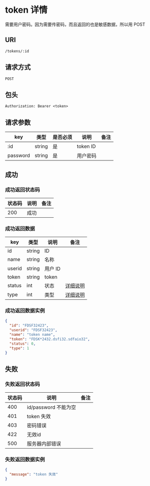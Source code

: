 # token 详情

需要用户密码。因为需要传密码，而且返回的也是敏感数据，所以用 POST

## URI

```
/tokens/:id
```

## 请求方式

```
POST
```

## 包头

```
Authorization: Bearer <token>
```

## 请求参数

| key | 类型 | 是否必须 | 说明 | 备注 |
| --- | --- | --- | --- | --- |
| :id | string | 是 | token ID |  |
| password | string | 是 | 用户密码 |  |

## 成功

### 成功返回状态码

| 状态码 | 说明 | 备注 |
| --- | --- | --- |
| 200 | 成功 | |

### 成功返回数据

| key | 类型 | 说明 | 备注 |
| --- | --- | --- | --- |
| id | string | ID |  |
| name | string | 名称 | |
| userid | string | 用户 ID |  |
| token | string | token |  |
| status | int |  状态 | [详细说明](../../table/token.md#status) |
| type | int | 类型 | [详细说明](../../table/token.md#type) |

### 成功返回数据实例

```json
{
  "id": "FDSF32423",
  "userid": "FDSF32423",
  "name": "token name",
  "token": "FDSK*2432.dsfi32.sdfaio32",
  "status": 0,
  "type": 1
}
```

## 失败

### 失败返回状态码

| 状态码 | 说明 | 备注 |
| --- | --- | --- |
| 400 | id/password 不能为空 |  |
| 401 | token 失效 |  |
| 403 | 密码错误 |  |
| 422 | 无效id |  |
| 500 | 服务器内部错误 |  |

### 失败返回数据实例

```json
{
  "message": "token 失效"
}
```
